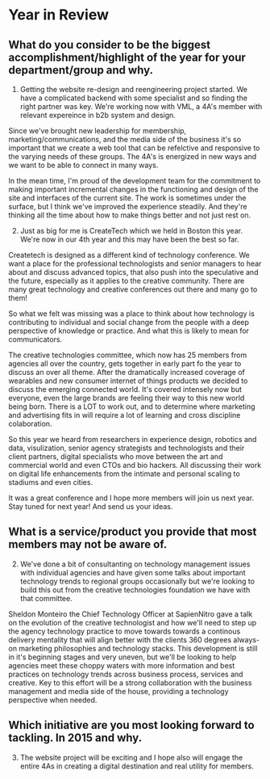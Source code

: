 # Year in Review

## What do you consider to be the biggest accomplishment/highlight of the year for your department/group and why.

1. Getting the website re-design and reengineering project started. We have a complicated backend with some specialist and so finding the right partner was key. We're working now with VML, a 4A's member with relevant expereince in b2b system and design. 

Since we've brought new leadership for membership, marketing/communications, and the media side of the business it's so important that we create a web tool that can be refelctive and responsive to the varying needs of these groups. The 4A's is energized in new ways and we want to be able to connect in many ways.

In the mean time, I'm proud of the development team for the commitment to making important incremental changes in the functioning and design of the site and interfaces of the current site. The work is sometimes under the surface, but I think we've improved the experience steadily. And they're thinking all the time about how to make things better and not just rest on.

2. Just as big for me is CreateTech which we held in Boston this year. We're now in our 4th year and this may have been the best so far. 

Createtech is designed as a different kind of technology conference. We want a place for the professional technologists and senior managers to hear about and discuss advanced topics, that also push into the speculative and the future, especially as it applies to the creative community. There are many great technology and creative conferences out there and many go to them! 

So what we felt was missing was a place to think about how technology is contributing to individual and social change from the people with a deep perspective of knowledge or practice. And what this is likely to mean for communicators. 

The creative technologies committee, which now has 25 members from agencies all over the country, gets together in early part fo the year to discuss an over all theme. After the dramatically increased coverage of wearables and new consumer internet of things products we decided to discuss the emerging connected world. It's covered intensely now but everyone, even the large brands are feeling their way to this new world being born. There is a LOT to work out, and to determine where marketing and advertising fits in will require a lot of learning and cross discipline colaboration. 

So this year we heard from researchers in experience design, robotics and data, visulization, senior agency strategists and technologists and their client partners, digital specialists who move between the art and commercial world and even CTOs and bio hackers. All discussing their work on digital life enhancements from the intimate and personal scaling to stadiums and even cities.

It was a great conference and I hope more members will join us next year.
Stay tuned for next year! And send us your ideas.





## What is a service/product you provide that most members may not be aware of. 

2. We've done a bit of consultanting on technology management issues with individual agencies and have given some talks about important technology trends to regional groups occasionally but we're looking to build this out from the creative technologies foundation we have with that committee.

Sheldon Monteiro the Chief Technology Officer at SapienNitro gave a talk on the evolution of the creative technologist and how we'll need to step up the agency technology practice to move towards towards a continous delivery mentality that will align better with the clients 360 degrees always-on marketing philosophies and technology stacks. This development is still in it's beginning stages and very uneven, but we'll be looking to help agencies meet these choppy waters with more information and best practices on technology trends across business process, services and creative. Key to this effort will be a strong collaboration with the business management and media side of the house, providing a technology perspective when needed.




## Which initiative are you most looking forward to tackling. In 2015 and why. 

3. The website project will be exciting and I hope also will engage the entire 4As in creating a digital destination and real utility for members. 


